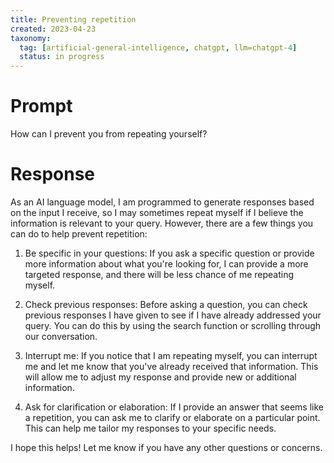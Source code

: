 ```yaml
---
title: Preventing repetition
created: 2023-04-23
taxonomy:
  tag: [artificial-general-intelligence, chatgpt, llm=chatgpt-4]
  status: in progress
---
```


# Prompt

How can I prevent you from repeating yourself?

# Response

As an AI language model, I am programmed to generate responses based on the input I receive, so I may sometimes repeat myself if I believe the information is relevant to your query. However, there are a few things you can do to help prevent repetition:

1. Be specific in your questions: If you ask a specific question or provide more information about what you're looking for, I can provide a more targeted response, and there will be less chance of me repeating myself.

2. Check previous responses: Before asking a question, you can check previous responses I have given to see if I have already addressed your query. You can do this by using the search function or scrolling through our conversation.

3. Interrupt me: If you notice that I am repeating myself, you can interrupt me and let me know that you've already received that information. This will allow me to adjust my response and provide new or additional information.

4. Ask for clarification or elaboration: If I provide an answer that seems like a repetition, you can ask me to clarify or elaborate on a particular point. This can help me tailor my responses to your specific needs.

I hope this helps! Let me know if you have any other questions or concerns.
